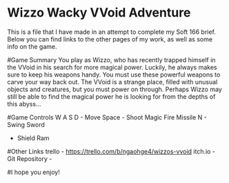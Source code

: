 # Wizzo Wacky VVoid Adventure
This is a file that I have made in an attempt to complete my Soft 166 brief.
Below you can find links to the other pages of my work, as well as some info on the game.

#Game Summary
You play as Wizzo, who has recently trapped himself in the VVoid in his search for more magical power.
Luckily, he always makes sure to keep his weapons handy. You must use these powerful weapons to carve your way back out.
The VVoid is a strange place, filled with unusual objects and creatures, but you must power on through.
Perhaps Wizzo may still be able to find the magical power he is looking for from the depths of this abyss...

#Game Controls
W A S D - Move
Space - Shoot Magic Fire Missile
N - Swing Sword
  - Shield Ram
  
#Other Links
trello  -  https://trello.com/b/ngaohge4/wizzos-vvoid
itch.io  -  
Git Repository  -  

#I hope you enjoy!
